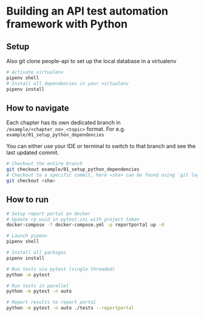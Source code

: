# Building an API test automation framework with Python

## Setup
Also git clone people-api to set up the local database in a virtualenv

```zsh
# Activate virtualenv
pipenv shell
# Install all dependencies in your virtualenv
pipenv install
```

## How to navigate

Each chapter has its own dedicated branch in `/example/<chapter_no>_<topic>` format. For e.g.
`example/01_setup_python_dependencies`

You can either use your IDE or terminal to switch to that branch and see the last updated commit.

```zsh
# Checkout the entire branch
git checkout example/01_setup_python_dependencies
# Checkout to a specific commit, here <sha> can be found using `git log` command
git checkout <sha>
```

## How to run

```zsh
# Setup report portal on docker
# Update rp_uuid in pytest.ini with project token
docker-compose -f docker-compose.yml -p reportportal up -d

# Launch pipenv
pipenv shell

# Install all packages
pipenv install

# Run tests via pytest (single threaded)
python -m pytest

# Run tests in parallel
python -m pytest -n auto

# Report results to report portal
python -m pytest -n auto ./tests --reportportal
```

